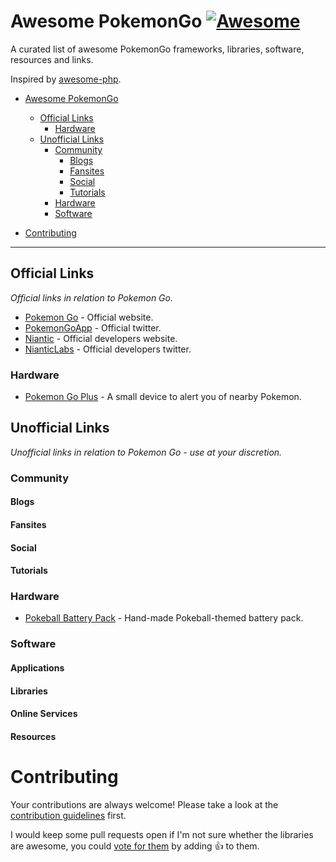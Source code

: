 # Awesome PokemonGo [![Awesome](https://cdn.rawgit.com/sindresorhus/awesome/d7305f38d29fed78fa85652e3a63e154dd8e8829/media/badge.svg)](https://github.com/sindresorhus/awesome)

A curated list of awesome PokemonGo frameworks, libraries, software, resources and links.

Inspired by [awesome-php](https://github.com/ziadoz/awesome-php).

- [Awesome PokemonGo](#awesome-pokemongo)
    - [Official Links](#official-links)
      - [Hardware](#official-hardware)
    - [Unofficial Links](#unofficial-links)
      - [Community](#unofficial-community)
        - [Blogs](#unofficial-blogs)
        - [Fansites](#unofficial-fansites)
        - [Social](#unofficial-social)
        - [Tutorials](#unofficial-tutorials)
      - [Hardware](#unofficial-hardware)
      - [Software](#unofficial-software)

- [Contributing](#contributing)

- - -

## Official Links

*Official links in relation to Pokemon Go.*

* [Pokemon Go](http://www.pokemongo.com/) - Official website.
* [PokemonGoApp](https://twitter.com/PokemonGoApp) - Official twitter.
* [Niantic](https://nianticlabs.com/) - Official developers website.
* [NianticLabs](https://twitter.com/NianticLabs) - Official developers twitter.

### Hardware

* [Pokemon Go Plus](http://www.pokemongo.com/pokemon-go-plus/) - A small device to alert you of nearby Pokemon.


## Unofficial Links

*Unofficial links in relation to Pokemon Go - use at your discretion.*

### Community

#### Blogs

#### Fansites

#### Social

#### Tutorials


### Hardware

* [Pokeball Battery Pack](https://www.etsy.com/listing/466681155/hand-made-pokeball-themed-battery-pack) - Hand-made Pokeball-themed battery pack.

### Software

#### Applications

#### Libraries

#### Online Services

#### Resources


# Contributing

Your contributions are always welcome! Please take a look at the [contribution guidelines](https://github.com/keyphact/awesome-pokemongo/blob/master/CONTRIBUTING.md) first.

I would keep some pull requests open if I'm not sure whether the libraries are awesome, you could [vote for them](https://github.com/keyphact/awesome-pokemongo/pulls) by adding :+1: to them.
